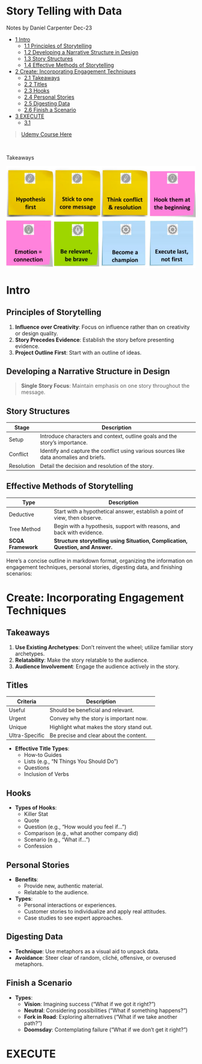 # Story Telling with Data
Notes by Daniel Carpenter
Dec-23

- [<span class="toc-section-number">1</span> Intro](#intro)
  - [<span class="toc-section-number">1.1</span> Principles of
    Storytelling](#principles-of-storytelling)
  - [<span class="toc-section-number">1.2</span> Developing a Narrative
    Structure in Design](#developing-a-narrative-structure-in-design)
  - [<span class="toc-section-number">1.3</span> Story
    Structures](#story-structures)
  - [<span class="toc-section-number">1.4</span> Effective Methods of
    Storytelling](#effective-methods-of-storytelling)
- [<span class="toc-section-number">2</span> Create: Incorporating
  Engagement Techniques](#create-incorporating-engagement-techniques)
  - [<span class="toc-section-number">2.1</span> Takeaways](#takeaways)
  - [<span class="toc-section-number">2.2</span> Titles](#titles)
  - [<span class="toc-section-number">2.3</span> Hooks](#hooks)
  - [<span class="toc-section-number">2.4</span> Personal
    Stories](#personal-stories)
  - [<span class="toc-section-number">2.5</span> Digesting
    Data](#digesting-data)
  - [<span class="toc-section-number">2.6</span> Finish a
    Scenario](#finish-a-scenario)
- [<span class="toc-section-number">3</span> EXECUTE](#execute)
  - [<span class="toc-section-number">3.1</span> ](#section)

> [Udemy Course
> Here](https://www.udemy.com/course/unlock-the-story-from-data/)

<br>

Takeaways

![](img/1.png)

# Intro

## Principles of Storytelling

1.  **Influence over Creativity**: Focus on influence rather than on
    creativity or design quality.
2.  **Story Precedes Evidence**: Establish the story before presenting
    evidence.
3.  **Project Outline First**: Start with an outline of ideas.

## Developing a Narrative Structure in Design

> **Single Story Focus**: Maintain emphasis on one story throughout the
> message.

## Story Structures

| Stage      | Description                                                                             |
|------------|-----------------------------------------------------------------------------------------|
| Setup      | Introduce characters and context, outline goals and the story’s importance.             |
| Conflict   | Identify and capture the conflict using various sources like data anomalies and briefs. |
| Resolution | Detail the decision and resolution of the story.                                        |

## Effective Methods of Storytelling

| Type               | Description                                                                     |
|--------------------|---------------------------------------------------------------------------------|
| Deductive          | Start with a hypothetical answer, establish a point of view, then observe.      |
| Tree Method        | Begin with a hypothesis, support with reasons, and back with evidence.          |
| **SCQA Framework** | **Structure storytelling using Situation, Complication, Question, and Answer.** |

Here’s a concise outline in markdown format, organizing the information
on engagement techniques, personal stories, digesting data, and
finishing scenarios:

# Create: Incorporating Engagement Techniques

## Takeaways

1.  **Use Existing Archetypes**: Don’t reinvent the wheel; utilize
    familiar story archetypes.
2.  **Relatability**: Make the story relatable to the audience.
3.  **Audience Involvement**: Engage the audience actively in the story.

## Titles

| Criteria       | Description                               |
|----------------|-------------------------------------------|
| Useful         | Should be beneficial and relevant.        |
| Urgent         | Convey why the story is important now.    |
| Unique         | Highlight what makes the story stand out. |
| Ultra-Specific | Be precise and clear about the content.   |

- **Effective Title Types**:
  - How-to Guides
  - Lists (e.g., “N Things You Should Do”)
  - Questions
  - Inclusion of Verbs

## Hooks

- **Types of Hooks**:
  - Killer Stat
  - Quote
  - Question (e.g., “How would you feel if…”)
  - Comparison (e.g., what another company did)
  - Scenario (e.g., “What if…”)
  - Confession

## Personal Stories

- **Benefits**:
  - Provide new, authentic material.
  - Relatable to the audience.
- **Types**:
  - Personal interactions or experiences.
  - Customer stories to individualize and apply real attitudes.
  - Case studies to see expert approaches.

## Digesting Data

- **Technique**: Use metaphors as a visual aid to unpack data.
- **Avoidance**: Steer clear of random, cliché, offensive, or overused
  metaphors.

## Finish a Scenario

- **Types**:
  - **Vision**: Imagining success (“What if we got it right?”)
  - **Neutral**: Considering possibilities (“What if something
    happens?”)
  - **Fork in Road**: Exploring alternatives (“What if we take another
    path?”)
  - **Doomsday**: Contemplating failure (“What if we don’t get it
    right?”)

# EXECUTE

## 
